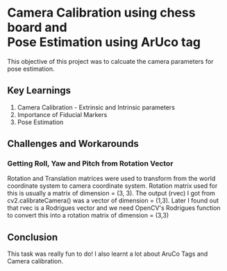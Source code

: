 # Camera Calibration using chess board and <br/>  Pose Estimation using ArUco tag 
This objective of this project was to calcuate the camera parameters for pose estimation.
## Key Learnings
1. Camera Calibration - Extrinsic and Intrinsic parameters
2. Importance of Fiducial Markers
3. Pose Estimation

## Challenges and Workarounds
### Getting Roll, Yaw and Pitch from Rotation Vector
Rotation and Translation matrices were used to transform from the world coordinate system to camera coordinate system. Rotation matrix used for this is usually a matrix of dimension = (3, 3).
The output (rvec) I got from cv2.calibrateCamera() was a vector of dimension = (1,3). Later I found out that rvec is a Rodrigues vector and we need OpenCV's Rodrigues function to convert this into a rotation matrix of dimension = (3,3)

## Conclusion
This task was really fun to do! I also learnt a lot about AruCo Tags and Camera calibration. 
